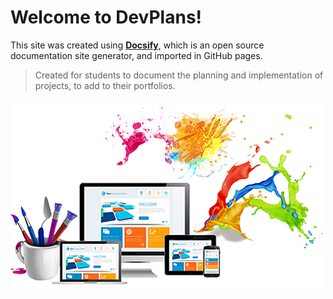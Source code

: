 # Welcome to DevPlans!

This site was created using [**Docsify**](https://docsify.js.org), which is an open source documentation site generator, and imported in GitHub pages. 

> Created for students to document the planning and implementation of projects,
   >  to add to their portfolios.

![Welcome to DevPlans](./images/cover.jpg)

